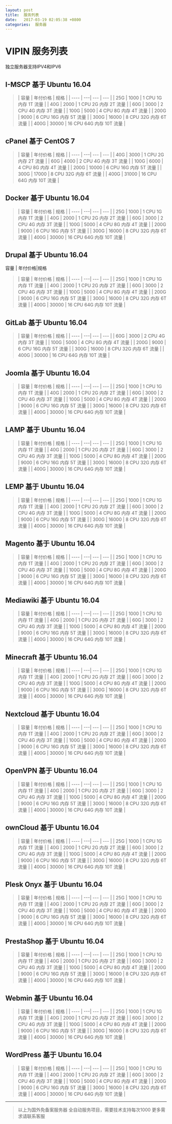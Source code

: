 ```yaml
---
layout: post
title:  服务列表
date:   2017-03-19 02:05:38 +0800
categories:  服务器
---
```


VIPIN 服务列表
====================
独立服务器支持IPV4和IPV6

## I-MSCP 基于 Ubuntu 16.04
> | 容量 | 年付价格 | 规格 |
> | ---- | ---| --- | --- |
> | 25G | 1000 | 1 CPU 1G 内存 1T 流量 |
> | 40G | 2000 | 1 CPU 2G 内存 2T 流量 |
> | 60G | 3000 | 2 CPU 4G 内存 3T 流量 |
> | 100G | 5000 | 4 CPU 8G 内存 4T 流量 |
> | 200G | 9000 | 6 CPU 16G 内存 5T 流量 |
> | 300G | 16000 | 8 CPU 32G 内存 6T 流量 |
> | 400G | 30000 | 16 CPU 64G 内存 10T 流量 |

## cPanel 基于 CentOS 7
> | 容量 | 年付价格 | 规格 |
> | ---- | ---| --- | --- |
> | 40G | 3000 | 1 CPU 2G 内存 2T 流量 |
> | 60G | 4000 | 2 CPU 4G 内存 3T 流量 |
> | 100G | 6000 | 4 CPU 8G 内存 4T 流量 |
> | 200G | 10000 | 6 CPU 16G 内存 5T 流量 |
> | 300G | 17000 | 8 CPU 32G 内存 6T 流量 |
> | 400G | 31000 | 16 CPU 64G 内存 10T 流量 |

## Docker 基于 Ubuntu 16.04
> | 容量 | 年付价格 | 规格 |
> | ---- | ---| --- | --- |
> | 25G | 1000 | 1 CPU 1G 内存 1T 流量 |
> | 40G | 2000 | 1 CPU 2G 内存 2T 流量 |
> | 60G | 3000 | 2 CPU 4G 内存 3T 流量 |
> | 100G | 5000 | 4 CPU 8G 内存 4T 流量 |
> | 200G | 9000 | 6 CPU 16G 内存 5T 流量 |
> | 300G | 16000 | 8 CPU 32G 内存 6T 流量 |
> | 400G | 30000 | 16 CPU 64G 内存 10T 流量 |

## Drupal 基于 Ubuntu 16.04
容量 | 年付价格|规格
> | 容量 | 年付价格 | 规格 |
> | ---- | ---| --- | --- |
> | 25G | 1000 | 1 CPU 1G 内存 1T 流量 |
> | 40G | 2000 | 1 CPU 2G 内存 2T 流量 |
> | 60G | 3000 | 2 CPU 4G 内存 3T 流量 |
> | 100G | 5000 | 4 CPU 8G 内存 4T 流量 |
> | 200G | 9000 | 6 CPU 16G 内存 5T 流量 |
> | 300G | 16000 | 8 CPU 32G 内存 6T 流量 |
> | 400G | 30000 | 16 CPU 64G 内存 10T 流量 |


## GitLab 基于 Ubuntu 16.04
> | 容量 | 年付价格 | 规格 |
> | ---- | ---| --- | --- |
> | 60G | 3000 | 2 CPU 4G 内存 3T 流量 |
> | 100G | 5000 | 4 CPU 8G 内存 4T 流量 |
> | 200G | 9000 | 6 CPU 16G 内存 5T 流量 |
> | 300G | 16000 | 8 CPU 32G 内存 6T 流量 |
> | 400G | 30000 | 16 CPU 64G 内存 10T 流量 |

## Joomla 基于 Ubuntu 16.04
> | 容量 | 年付价格 | 规格 |
> | ---- | ---| --- | --- |
> | 25G | 1000 | 1 CPU 1G 内存 1T 流量 |
> | 40G | 2000 | 1 CPU 2G 内存 2T 流量 |
> | 60G | 3000 | 2 CPU 4G 内存 3T 流量 |
> | 100G | 5000 | 4 CPU 8G 内存 4T 流量 |
> | 200G | 9000 | 6 CPU 16G 内存 5T 流量 |
> | 300G | 16000 | 8 CPU 32G 内存 6T 流量 |
> | 400G | 30000 | 16 CPU 64G 内存 10T 流量 |


## LAMP 基于 Ubuntu 16.04
> | 容量 | 年付价格 | 规格 |
> | ---- | ---| --- | --- |
> | 25G | 1000 | 1 CPU 1G 内存 1T 流量 |
> | 40G | 2000 | 1 CPU 2G 内存 2T 流量 |
> | 60G | 3000 | 2 CPU 4G 内存 3T 流量 |
> | 100G | 5000 | 4 CPU 8G 内存 4T 流量 |
> | 200G | 9000 | 6 CPU 16G 内存 5T 流量 |
> | 300G | 16000 | 8 CPU 32G 内存 6T 流量 |
> | 400G | 30000 | 16 CPU 64G 内存 10T 流量 |


## LEMP 基于 Ubuntu 16.04
> | 容量 | 年付价格 | 规格 |
> | ---- | ---| --- | --- |
> | 25G | 1000 | 1 CPU 1G 内存 1T 流量 |
> | 40G | 2000 | 1 CPU 2G 内存 2T 流量 |
> | 60G | 3000 | 2 CPU 4G 内存 3T 流量 |
> | 100G | 5000 | 4 CPU 8G 内存 4T 流量 |
> | 200G | 9000 | 6 CPU 16G 内存 5T 流量 |
> | 300G | 16000 | 8 CPU 32G 内存 6T 流量 |
> | 400G | 30000 | 16 CPU 64G 内存 10T 流量 |


## Magento 基于 Ubuntu 16.04
> | 容量 | 年付价格 | 规格 |
> | ---- | ---| --- | --- |
> | 25G | 1000 | 1 CPU 1G 内存 1T 流量 |
> | 40G | 2000 | 1 CPU 2G 内存 2T 流量 |
> | 60G | 3000 | 2 CPU 4G 内存 3T 流量 |
> | 100G | 5000 | 4 CPU 8G 内存 4T 流量 |
> | 200G | 9000 | 6 CPU 16G 内存 5T 流量 |
> | 300G | 16000 | 8 CPU 32G 内存 6T 流量 |
> | 400G | 30000 | 16 CPU 64G 内存 10T 流量 |

## Mediawiki 基于 Ubuntu 16.04
> | 容量 | 年付价格 | 规格 |
> | ---- | ---| --- | --- |
> | 25G | 1000 | 1 CPU 1G 内存 1T 流量 |
> | 40G | 2000 | 1 CPU 2G 内存 2T 流量 |
> | 60G | 3000 | 2 CPU 4G 内存 3T 流量 |
> | 100G | 5000 | 4 CPU 8G 内存 4T 流量 |
> | 200G | 9000 | 6 CPU 16G 内存 5T 流量 |
> | 300G | 16000 | 8 CPU 32G 内存 6T 流量 |
> | 400G | 30000 | 16 CPU 64G 内存 10T 流量 |

## Minecraft 基于 Ubuntu 16.04
> | 容量 | 年付价格 | 规格 |
> | ---- | ---| --- | --- |
> | 25G | 1000 | 1 CPU 1G 内存 1T 流量 |
> | 40G | 2000 | 1 CPU 2G 内存 2T 流量 |
> | 60G | 3000 | 2 CPU 4G 内存 3T 流量 |
> | 100G | 5000 | 4 CPU 8G 内存 4T 流量 |
> | 200G | 9000 | 6 CPU 16G 内存 5T 流量 |
> | 300G | 16000 | 8 CPU 32G 内存 6T 流量 |
> | 400G | 30000 | 16 CPU 64G 内存 10T 流量 |

## Nextcloud 基于 Ubuntu 16.04
> | 容量 | 年付价格 | 规格 |
> | ---- | ---| --- | --- |
> | 25G | 1000 | 1 CPU 1G 内存 1T 流量 |
> | 40G | 2000 | 1 CPU 2G 内存 2T 流量 |
> | 60G | 3000 | 2 CPU 4G 内存 3T 流量 |
> | 100G | 5000 | 4 CPU 8G 内存 4T 流量 |
> | 200G | 9000 | 6 CPU 16G 内存 5T 流量 |
> | 300G | 16000 | 8 CPU 32G 内存 6T 流量 |
> | 400G | 30000 | 16 CPU 64G 内存 10T 流量 |

## OpenVPN 基于 Ubuntu 16.04
> | 容量 | 年付价格 | 规格 |
> | ---- | ---| --- | --- |
> | 25G | 1000 | 1 CPU 1G 内存 1T 流量 |
> | 40G | 2000 | 1 CPU 2G 内存 2T 流量 |
> | 60G | 3000 | 2 CPU 4G 内存 3T 流量 |
> | 100G | 5000 | 4 CPU 8G 内存 4T 流量 |
> | 200G | 9000 | 6 CPU 16G 内存 5T 流量 |
> | 300G | 16000 | 8 CPU 32G 内存 6T 流量 |
> | 400G | 30000 | 16 CPU 64G 内存 10T 流量 |

## ownCloud 基于 Ubuntu 16.04
> | 容量 | 年付价格 | 规格 |
> | ---- | ---| --- | --- |
> | 25G | 1000 | 1 CPU 1G 内存 1T 流量 |
> | 40G | 2000 | 1 CPU 2G 内存 2T 流量 |
> | 60G | 3000 | 2 CPU 4G 内存 3T 流量 |
> | 100G | 5000 | 4 CPU 8G 内存 4T 流量 |
> | 200G | 9000 | 6 CPU 16G 内存 5T 流量 |
> | 300G | 16000 | 8 CPU 32G 内存 6T 流量 |
> | 400G | 30000 | 16 CPU 64G 内存 10T 流量 |

## Plesk Onyx 基于 Ubuntu 16.04
> | 容量 | 年付价格 | 规格 |
> | ---- | ---| --- | --- |
> | 25G | 1000 | 1 CPU 1G 内存 1T 流量 |
> | 40G | 2000 | 1 CPU 2G 内存 2T 流量 |
> | 60G | 3000 | 2 CPU 4G 内存 3T 流量 |
> | 100G | 5000 | 4 CPU 8G 内存 4T 流量 |
> | 200G | 9000 | 6 CPU 16G 内存 5T 流量 |
> | 300G | 16000 | 8 CPU 32G 内存 6T 流量 |
> | 400G | 30000 | 16 CPU 64G 内存 10T 流量 |

## PrestaShop 基于 Ubuntu 16.04
> | 容量 | 年付价格 | 规格 |
> | ---- | ---| --- | --- |
> | 25G | 1000 | 1 CPU 1G 内存 1T 流量 |
> | 40G | 2000 | 1 CPU 2G 内存 2T 流量 |
> | 60G | 3000 | 2 CPU 4G 内存 3T 流量 |
> | 100G | 5000 | 4 CPU 8G 内存 4T 流量 |
> | 200G | 9000 | 6 CPU 16G 内存 5T 流量 |
> | 300G | 16000 | 8 CPU 32G 内存 6T 流量 |
> | 400G | 30000 | 16 CPU 64G 内存 10T 流量 |

## Webmin 基于 Ubuntu 16.04
> | 容量 | 年付价格 | 规格 |
> | ---- | ---| --- | --- |
> | 25G | 1000 | 1 CPU 1G 内存 1T 流量 |
> | 40G | 2000 | 1 CPU 2G 内存 2T 流量 |
> | 60G | 3000 | 2 CPU 4G 内存 3T 流量 |
> | 100G | 5000 | 4 CPU 8G 内存 4T 流量 |
> | 200G | 9000 | 6 CPU 16G 内存 5T 流量 |
> | 300G | 16000 | 8 CPU 32G 内存 6T 流量 |
> | 400G | 30000 | 16 CPU 64G 内存 10T 流量 |

## WordPress 基于 Ubuntu 16.04
> | 容量 | 年付价格 | 规格 |
> | ---- | ---| --- | --- |
> | 25G | 1000 | 1 CPU 1G 内存 1T 流量 |
> | 40G | 2000 | 1 CPU 2G 内存 2T 流量 |
> | 60G | 3000 | 2 CPU 4G 内存 3T 流量 |
> | 100G | 5000 | 4 CPU 8G 内存 4T 流量 |
> | 200G | 9000 | 6 CPU 16G 内存 5T 流量 |
> | 300G | 16000 | 8 CPU 32G 内存 6T 流量 |
> | 400G | 30000 | 16 CPU 64G 内存 10T 流量 |

****

> 以上为国外免备案服务器
> 全自动服务项目，需要技术支持每次1000
> 更多需求请联系客服
